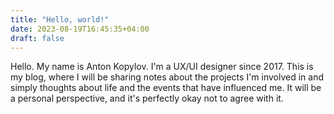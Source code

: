 ```yaml
---
title: "Hello, world!"
date: 2023-08-19T16:45:35+04:00
draft: false
---
```


Hello. My name is Anton Kopylov. I'm a UX/UI designer since 2017.
This is my blog, where I will be sharing notes about the projects I'm involved in and simply thoughts about life and the events that have influenced me.
It will be a personal perspective, and it's perfectly okay not to agree with it.